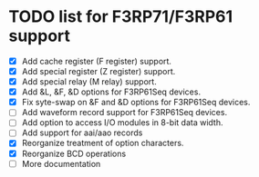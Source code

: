 TODO list for F3RP71/F3RP61 support
====

- [x] Add cache register (F register) support.
- [x] Add special register (Z register) support.
- [x] Add special relay (M relay) support.
- [x] Add &L, &F, &D options for F3RP61Seq devices.
- [x] Fix syte-swap on &F and &D options for F3RP61Seq devices.
- [ ] Add waveform record support for F3RP61Seq devices.
- [ ] Add option to access I/O modules in 8-bit data width.
- [ ] Add support for aai/aao records
- [x] Reorganize treatment of option characters.
- [x] Reorganize BCD operations
- [ ] More documentation
